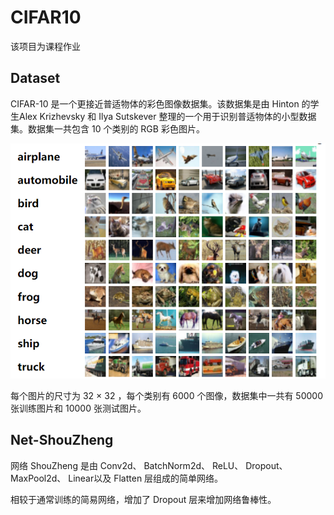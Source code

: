 # CIFAR10
该项目为课程作业

## Dataset
CIFAR-10 是一个更接近普适物体的彩色图像数据集。该数据集是由 Hinton 的学生Alex Krizhevsky
和 Ilya Sutskever 整理的一个用于识别普适物体的小型数据集。数据集一共包含 10 个类别的 RGB 彩色图片。

<img src="figs/cifar10.png" width="700px">

每个图片的尺寸为 32 × 32 ，每个类别有 6000 个图像，数据集中一共有 50000 张训练图片和 10000 张测试图片。

## Net-ShouZheng
网络 ShouZheng 是由 Conv2d、 BatchNorm2d、 ReLU、 
Dropout、 MaxPool2d、 Linear以及 Flatten 层组成的简单网络。

相较于通常训练的简易网络，增加了 Dropout 层来增加网络鲁棒性。
